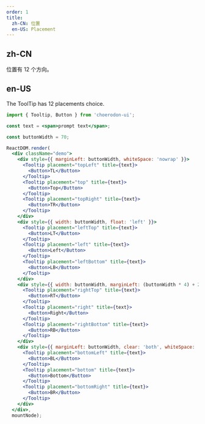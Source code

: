 ```yaml
---
order: 1
title:
  zh-CN: 位置
  en-US: Placement
---
```


## zh-CN

位置有 12 个方向。

## en-US

The ToolTip has 12 placements choice.

````jsx
import { Tooltip, Button } from 'choerodon-ui';

const text = <span>prompt text</span>;

const buttonWidth = 70;

ReactDOM.render(
  <div className="demo">
    <div style={{ marginLeft: buttonWidth, whiteSpace: 'nowrap' }}>
      <Tooltip placement="topLeft" title={text}>
        <Button>TL</Button>
      </Tooltip>
      <Tooltip placement="top" title={text}>
        <Button>Top</Button>
      </Tooltip>
      <Tooltip placement="topRight" title={text}>
        <Button>TR</Button>
      </Tooltip>
    </div>
    <div style={{ width: buttonWidth, float: 'left' }}>
      <Tooltip placement="leftTop" title={text}>
        <Button>LT</Button>
      </Tooltip>
      <Tooltip placement="left" title={text}>
        <Button>Left</Button>
      </Tooltip>
      <Tooltip placement="leftBottom" title={text}>
        <Button>LB</Button>
      </Tooltip>
    </div>
    <div style={{ width: buttonWidth, marginLeft: (buttonWidth * 4) + 24 }}>
      <Tooltip placement="rightTop" title={text}>
        <Button>RT</Button>
      </Tooltip>
      <Tooltip placement="right" title={text}>
        <Button>Right</Button>
      </Tooltip>
      <Tooltip placement="rightBottom" title={text}>
        <Button>RB</Button>
      </Tooltip>
    </div>
    <div style={{ marginLeft: buttonWidth, clear: 'both', whiteSpace: 'nowrap' }}>
      <Tooltip placement="bottomLeft" title={text}>
        <Button>BL</Button>
      </Tooltip>
      <Tooltip placement="bottom" title={text}>
        <Button>Bottom</Button>
      </Tooltip>
      <Tooltip placement="bottomRight" title={text}>
        <Button>BR</Button>
      </Tooltip>
    </div>
  </div>,
  mountNode);
````

<style>
.code-box-demo .demo {
  overflow: auto;
}
.code-box-demo .ant-btn {
  margin-right: 8px;
  margin-bottom: 8px;
}
#components-tooltip-demo-placement .ant-btn {
  width: 70px;
  text-align: center;
  padding: 0;
}
</style>

